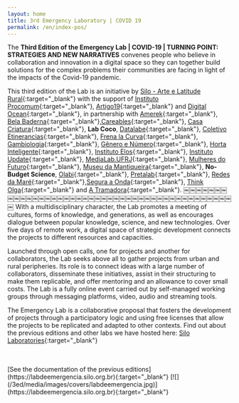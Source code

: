```yaml
---
layout: home
title: 3rd Emergency Laboratory | COVID 19
permalink: /en/index-pos/
---
```


The **Third Edition of the Emergency Lab | COVID-19 | TURNING POINT: STRATEGIES AND NEW NARRATIVES** convenes people who believe in collaboration and innovation in a digital space so they can together build solutions for the complex problems their communities are facing in light of the impacts of the Covid-19 pandemic.
  
This third edition of the Lab is an initiative by [Silo - Arte e Latitude Rural](https://silo.org.br/){:target="_blank"} with the support of  [Instituto Procomum](https://www.procomum.org/){:target="_blank"}, [Artigo19](https://artigo19.org/){:target="_blank"} and [Digital Ocean](https://www.digitalocean.com/){:target="_blank"}, in partnership with [Amerek](https://twitter.com/amerek_ufmg){:target="_blank"}, [Bela Baderna](http://belabaderna.com.br/){:target="_blank"},[Careables](https://www.careables.org/){:target="_blank"}, [Casa Criatura](https://www.instagram.com/casacriatura/){:target="_blank"}, **Lab Coco**, [Datalabe](https://datalabe.org/){:target="_blank"}, [Coletivo Etinerancias](https://www.instagram.com/etinerancias){:target="_blank"}, [Frena la Curva](https://frenalacurva.net/){:target="_blank"}, [Gambiologia](http://www.gambiologia.net/blog/){:target="_blank"}, [Gênero e Número](http://www.generonumero.media/){:target="_blank"},
[Horta Inteligente](https://hortainteligente.wixsite.com/hortainteligente){:target="_blank"}, [Instituto Elos](https://institutoelos.org/){:target="_blank"}, [Instituto Update](https://www.institutoupdate.org.br/){:target="_blank"}, [MediaLab.UFRJ](href="http://medialabufrj.net/"){:target="_blank"}, [Mulheres do Futuro](https://www.instagram.com/mulheresdofuturopa/){:target="_blank"}, [Museu da Mantiqueira](https://museudamantiqueira.com.br/){:target="_blank"}, **No-Budget Science**, [Olabi](https://www.olabi.org.br){:target="_blank"}, [Pretalab](https://www.pretalab.com/){:target="_blank"}, [Redes da Maré](http://www.redesdamare.org.br/){:target="_blank"},[Segura a Onda](https://seguraaonda.com.br/){:target="_blank"}, [Think Olga](https://www.thinkolga.com/){:target="_blank"} and [A Tramadora](https://www.tramadora.net/){:target="_blank"}.
￼￼￼￼￼￼￼￼￼￼￼￼￼￼￼￼￼￼￼￼￼￼￼￼￼￼￼￼￼￼￼￼￼￼￼￼￼￼￼￼￼￼￼￼
With a multidisciplinary character, the Lab promotes a meeting of cultures, forms of knowledge, and generations, as well as encourages dialogue between popular knowledge, science, and new technologies. Over five days of remote work, a digital space of strategic development connects the projects to different resources and capacities.
  
Launched through open calls, one for projects and another for collaborators, the Lab seeks above all to gather projects from urban and rural peripheries. Its role is to connect ideas with a large number of collaborators, disseminate these initiatives, assist in their structuring to make them replicable, and offer mentoring and an allowance to cover small costs. The Lab is a fully online event carried out by self-managed working groups through messaging platforms, video, audio and streaming tools.
  
The Emergency Lab is a collaborative proposal that fosters the development of projects through a participatory logic and using free licenses that allow the projects to be replicated and adapted to other contexts. Find out about the previous editions and other labs we have hosted here: [Silo Laboratories](https://silo.org.br/interactivos/){:target="_blank"}

<br>
<br>
[See the documentation of the previous editions](https://labdeemergencia.silo.org.br){:target="_blank"}
[![](/3ed/media/images/covers/labdeemergencia.jpg)](https://labdeemergencia.silo.org.br){:target="_blank"}
